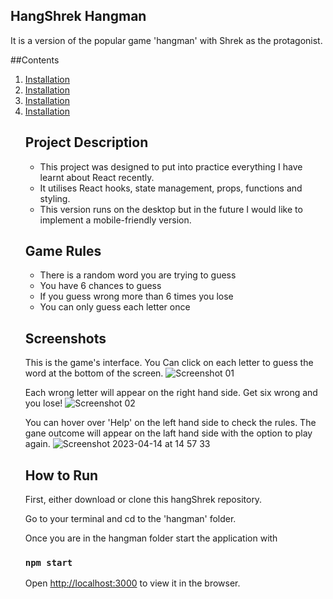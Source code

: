 ## HangShrek Hangman
It is a version of the popular game 'hangman' with Shrek as the protagonist.

##Contents

<ol>
<li><a href="##Project Description">Installation</a></li>
<li><a href="##Game Rules">Installation</a></li>
<li><a href="##Screenshots">Installation</a></li>
<li><a href="##How to Run">Installation</a></li>

## Project Description

- This project was designed to put into practice everything I have learnt about React recently.
- It utilises React hooks, state management, props, functions and styling.
- This version runs on the desktop but in the future I would like to implement a mobile-friendly version.

## Game Rules

- There is a random word you are trying to guess
- You have 6 chances to guess 
- If you guess wrong more than 6 times you lose
- You can only guess each letter once

## Screenshots

This is the game's interface. You Can click on each letter to guess the word at the bottom of the screen.
![Screenshot 01](https://user-images.githubusercontent.com/97947878/232069587-4ae70410-6cdc-4b0f-ade2-5a5fd5f6a7b7.png)

Each wrong letter will appear on the right hand side. Get six wrong and you lose!
![Screenshot 02](https://user-images.githubusercontent.com/97947878/232070514-522dd70d-3a91-41a1-9ca1-105971cb975f.png)

You can hover over 'Help' on the left hand side to check the rules. The gane outcome will appear on the laft hand side with the option to play again.
![Screenshot 2023-04-14 at 14 57 33](https://user-images.githubusercontent.com/97947878/232070598-dabdfe68-356a-497e-bdad-52a9dd0c29a0.png)

## How to Run

First, either download or clone this hangShrek repository.

Go to your terminal and cd to the 'hangman' folder. 

Once you are in the hangman folder start the application with
### `npm start`

Open [http://localhost:3000](http://localhost:3000) to view it in the browser.
